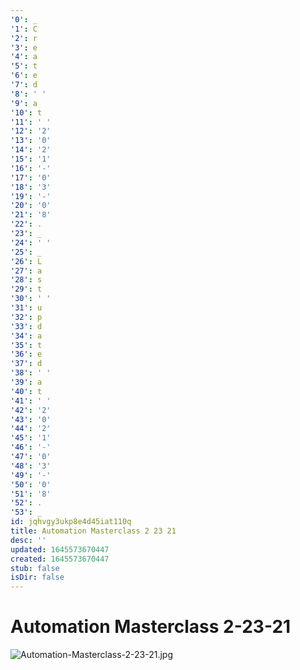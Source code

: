 ```yaml
---
'0': _
'1': C
'2': r
'3': e
'4': a
'5': t
'6': e
'7': d
'8': ' '
'9': a
'10': t
'11': ' '
'12': '2'
'13': '0'
'14': '2'
'15': '1'
'16': '-'
'17': '0'
'18': '3'
'19': '-'
'20': '0'
'21': '8'
'22': .
'23': _
'24': ' '
'25': _
'26': L
'27': a
'28': s
'29': t
'30': ' '
'31': u
'32': p
'33': d
'34': a
'35': t
'36': e
'37': d
'38': ' '
'39': a
'40': t
'41': ' '
'42': '2'
'43': '0'
'44': '2'
'45': '1'
'46': '-'
'47': '0'
'48': '3'
'49': '-'
'50': '0'
'51': '8'
'52': .
'53': _
id: jqhvgy3ukp8e4d45iat110q
title: Automation Masterclass 2 23 21
desc: ''
updated: 1645573670447
created: 1645573670447
stub: false
isDir: false
---
```


# Automation Masterclass 2-23-21


![Automation-Masterclass-2-23-21.jpg](/assets/automation-masterclass-2-23-21-phiv0oiy5ooy.jpg)

